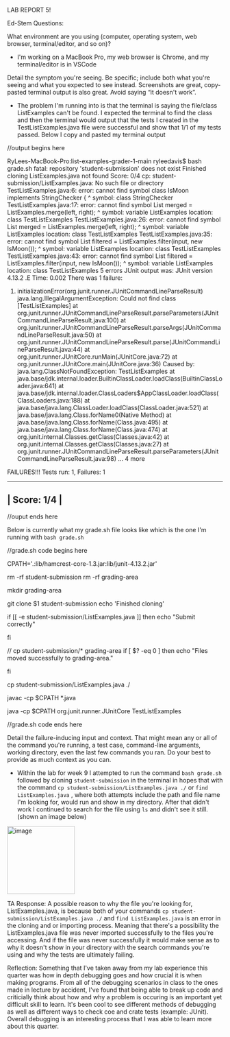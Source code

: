 LAB REPORT 5!

Ed-Stem Questions:

What environment are you using (computer, operating system, web browser, terminal/editor, and so on)?
- I'm working on a MacBook Pro, my web browser is Chrome, and my terminal/editor is in VSCode

Detail the symptom you're seeing. Be specific; include both what you're seeing and what you expected to see instead. Screenshots are great, copy-pasted terminal output is also great. Avoid saying “it doesn't work”.
- The problem I'm running into is that the terminal is saying the file/class ListExamples can't be found. I expected the terminal to find the class and then the terminal would output that the tests I created in the TestListExamples.java file were successful and show that 1/1 of my tests passed. Below I copy and pasted my terminal output

//output begins here

RyLees-MacBook-Pro:list-examples-grader-1-main ryleedavis$ bash grade.sh
fatal: repository 'student-submission' does not exist
Finished cloning
ListExamples.java not found
Score: 0/4
cp: student-submission/ListExamples.java: No such file or directory
TestListExamples.java:6: error: cannot find symbol
class IsMoon implements StringChecker {
                        ^
  symbol: class StringChecker
TestListExamples.java:17: error: cannot find symbol
    List<String> merged = ListExamples.merge(left, right);
                          ^
  symbol:   variable ListExamples
  location: class TestListExamples
TestListExamples.java:26: error: cannot find symbol
    List<String> merged = ListExamples.merge(left, right);
                          ^
  symbol:   variable ListExamples
  location: class TestListExamples
TestListExamples.java:35: error: cannot find symbol
    List<String> filtered = ListExamples.filter(input, new IsMoon());
                            ^
  symbol:   variable ListExamples
  location: class TestListExamples
TestListExamples.java:43: error: cannot find symbol
    List<String> filtered = ListExamples.filter(input, new IsMoon());
                            ^
  symbol:   variable ListExamples
  location: class TestListExamples
5 errors
JUnit output was:
JUnit version 4.13.2
.E
Time: 0.002
There was 1 failure:
1) initializationError(org.junit.runner.JUnitCommandLineParseResult)
java.lang.IllegalArgumentException: Could not find class [TestListExamples]
        at org.junit.runner.JUnitCommandLineParseResult.parseParameters(JUnitCommandLineParseResult.java:100)
        at org.junit.runner.JUnitCommandLineParseResult.parseArgs(JUnitCommandLineParseResult.java:50)
        at org.junit.runner.JUnitCommandLineParseResult.parse(JUnitCommandLineParseResult.java:44)
        at org.junit.runner.JUnitCore.runMain(JUnitCore.java:72)
        at org.junit.runner.JUnitCore.main(JUnitCore.java:36)
Caused by: java.lang.ClassNotFoundException: TestListExamples
        at java.base/jdk.internal.loader.BuiltinClassLoader.loadClass(BuiltinClassLoader.java:641)
        at java.base/jdk.internal.loader.ClassLoaders$AppClassLoader.loadClass(ClassLoaders.java:188)
        at java.base/java.lang.ClassLoader.loadClass(ClassLoader.java:521)
        at java.base/java.lang.Class.forName0(Native Method)
        at java.base/java.lang.Class.forName(Class.java:495)
        at java.base/java.lang.Class.forName(Class.java:474)
        at org.junit.internal.Classes.getClass(Classes.java:42)
        at org.junit.internal.Classes.getClass(Classes.java:27)
        at org.junit.runner.JUnitCommandLineParseResult.parseParameters(JUnitCommandLineParseResult.java:98)
        ... 4 more

FAILURES!!!
Tests run: 1,  Failures: 1


--------------
| Score: 1/4 |
--------------
  
 //ouput ends here 
  
 Below is currently what my grade.sh file looks like which is the one I'm running with ```bash grade.sh```
  
  
  //grade.sh code begins here
  
 CPATH='.:lib/hamcrest-core-1.3.jar:lib/junit-4.13.2.jar'

rm -rf student-submission
rm -rf grading-area

mkdir grading-area

git clone $1 student-submission
echo 'Finished cloning'


if [[ -e student-submission/ListExamples.java ]] 
    then echo "Submit correctly"

fi

// cp student-submission/* grading-area
if [ $? -eq 0 ]
    then echo "Files moved successfully to grading-area."

fi

cp student-submission/ListExamples.java ./

javac -cp $CPATH *.java

java -cp $CPATH org.junit.runner.JUnitCore TestListExamples 
  
 //grade.sh code ends here
  
  
Detail the failure-inducing input and context. That might mean any or all of the command you're running, a test case, command-line arguments, working directory, even the last few commands you ran. Do your best to provide as much context as you can.
  - Within the lab for week 9 I attempted to run the command ```bash grade.sh``` followed by cloning ```student-submission``` in the terminal in hopes that with the command ```cp student-submission/ListExamples.java ./``` or ```find ListExamples.java``` , where both attempts include the path and file name I'm looking for, would run and show in my directory. After that didn't work I continued to search for the file using ```ls``` and didn't see it still.  (shown an image below) 
  
 <img width="158" alt="image" src="https://github.com/oRyLee/cse15l-lab-reports/assets/130015533/717c6300-0e02-4c67-8cda-817c358dea1a">
  
  
  
 TA Response: A possible reason to why the file you're looking for, ListExamples.java, is because both of your commands ```cp student-submission/ListExamples.java ./``` and ```find ListExamples.java``` is an error in the cloning and or importing process. Meaning that there's a possibility the ListExamples.java file was never imported successfully to the files you're accessing. And if the file was never successfully it would make sense as to why it doesn't show in your directory with the search commands you're using and why the tests are ultimately failing. 




  
 



Reflection:
Something that I've taken away from my lab experience this quarter was how in depth debugging goes and how crucial it is when making programs. From all of the debugging scenarios in class to the ones made in lecture by accident, I've found that being able to break up code and criticially think about how and why a problem is occuring is an important yet difficult skill to learn. It's been cool to see different methods of debugging as well as different ways to check coe and crate tests (example: JUnit). Overall debugging is an interesting process that I was able to learn more about this quarter.


